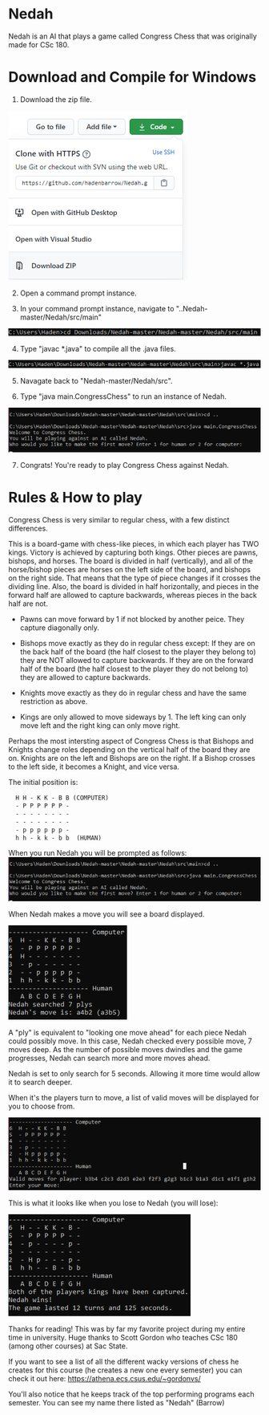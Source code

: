# Nedah
Nedah is an AI that plays a game called Congress Chess that was originally made for CSc 180.

# Download and Compile for Windows

1. Download the zip file. 

![download](https://github.com/hadenbarrow/Nedah/blob/master/readmeImages/download.png)

2. Open a command prompt instance.

3. In your command prompt instance, navigate to "..Nedah-master/Nedah/src/main" 

![navigate](https://github.com/hadenbarrow/Nedah/blob/master/readmeImages/navigateToMain.png)

4. Type "javac \*.java" to compile all the .java files. 

![compile](https://github.com/hadenbarrow/Nedah/blob/master/readmeImages/compile%20.java%20files.png)

5. Navagate back to "Nedah-master/Nedah/src".

6. Type "java main.CongressChess" to run an instance of Nedah. 

![run](https://github.com/hadenbarrow/Nedah/blob/master/readmeImages/runTheProgram.png)

7. Congrats! You're ready to play Congress Chess against Nedah.

# Rules & How to play

Congress Chess is very similar to regular chess, with a few distinct differences. 

This is a board-game with chess-like pieces, in which each player has TWO kings.
Victory is achieved by capturing both kings.  Other pieces are pawns, bishops,
and horses. The board is divided in half (vertically), and all of the horse/bishop
pieces are horses on the left side of the board, and bishops on the right side.
That means that the type of piece changes if it crosses the dividing line.
Also, the board is divided in half horizontally, and pieces in the forward half
are allowed to capture backwards, whereas pieces in the back half are not.

- Pawns can move forward by 1 if not blocked by another peice. They capture diagonally only.

- Bishops move exactly as they do in regular chess except: If they are on the back half of the board (the half closest to the player they belong to) they are NOT allowed to capture backwards. If they are on the forward half of the board (the half closest to the player they do not belong to) they are allowed to capture backwards.

- Knights move exactly as they do in regular chess and have the same restriction as above.

- Kings are only allowed to move sideways by 1. The left king can only move left and the right king can only move right.

Perhaps the most intersting aspect of Congress Chess is that Bishops and Knights change roles depending on the vertical half of the board they are on. Knights are on the left and Bishops are on the right. If a Bishop crosses to the left side, it becomes a Knight, and vice versa.

The initial position is:

      H H - K K - B B (COMPUTER)
      - P P P P P P -
      - - - - - - - -
      - - - - - - - -
      - p p p p p p -
      h h - k k - b b  (HUMAN)
      
     
When you run Nedah you will be prompted as follows:
![run](https://github.com/hadenbarrow/Nedah/blob/master/readmeImages/runTheProgram.png)

When Nedah makes a move you will see a board displayed.

![nedahsmove](https://github.com/hadenbarrow/Nedah/blob/master/readmeImages/nedahsMove.png)

A "ply" is equivalent to "looking one move ahead" for each piece Nedah could possibly move. In this case, Nedah checked every possible move, 7 moves deep. As the number of possible moves dwindles and the game progresses, Nedah can search more and more moves ahead. 

Nedah is set to only search for 5 seconds. Allowing it more time would allow it to search deeper.

When it's the players turn to move, a list of valid moves will be displayed for you to choose from. 

![playermoves](https://github.com/hadenbarrow/Nedah/blob/master/readmeImages/playersMove.png)

This is what it looks like when you lose to Nedah (you will lose):

![youlost](https://github.com/hadenbarrow/Nedah/blob/master/readmeImages/nedahWins.png)

Thanks for reading! This was by far my favorite project during my entire time in university. Huge thanks to Scott Gordon who teaches CSc 180 (among other courses) at Sac State.

If you want to see a list of all the different wacky versions of chess he creates for this course (he creates a new one every semester) you can check it out here: https://athena.ecs.csus.edu/~gordonvs/

You'll also notice that he keeps track of the top performing programs each semester. You can see my name there listed as "Nedah" (Barrow)

